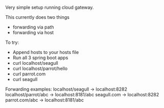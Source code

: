 Very simple setup running cloud gateway.

This currently does two things
 - forwarding via path
 - forwarding via host

To try:
- Append hosts to your hosts file
- Run all 3 spring boot apps
- curl localhost/seagull
- curl localhost/parrot/hello
- curl parrot.com
- curl seagull

Forwarding examples:
localhost/seagull -> localhost:8282
localhost/parrot/abc -> localhost:8181/abc
seagull.com -> localhost:8282
parrot.com/abc -> localhost:8181/abc

